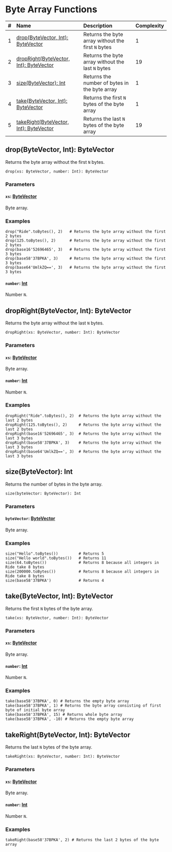 # Byte Array Functions

|#|Name | Description | Complexity |
|:---| :--- | :--- | :--- |
|1| [drop(ByteVector, Int): ByteVector](#drop) | Returns the byte array without the first `N` bytes | 1 |
|2| [dropRight(ByteVector, Int): ByteVector](#drop-right) | Returns the byte array without the last `N` bytes | 19 |
|3| [size(ByteVector): Int](#size) | Returns the number of bytes in the byte array | 1 |
|4| [take(ByteVector, Int): ByteVector](#take) | Returns the first `N` bytes of the byte array | 1 |
|5| [takeRight(ByteVector, Int): ByteVector](#take-right) | Returns the last `N` bytes of the byte array | 19 |

## drop(ByteVector, Int): ByteVector<a id="drop"></a>

Returns the byte array without the first `N` bytes.

``` ride
drop(xs: ByteVector, number: Int): ByteVector
```

### Parameters

#### `xs`: [ByteVector](/en/ride/data-types/byte-vector)

Byte array.

### Examples

``` ride
drop("Ride".toBytes(), 2)   # Returns the byte array without the first 2 bytes
drop(125.toBytes(), 2)      # Returns the byte array without the first 2 bytes
drop(base16'52696465', 3)   # Returns the byte array without the first 3 bytes
drop(base58'37BPKA', 3)     # Returns the byte array without the first 3 bytes
drop(base64'UmlkZQ==', 3)   # Returns the byte array without the first 3 bytes
```

#### `number`: [Int](/en/ride/data-types/int)

Number `N`.

## dropRight(ByteVector, Int): ByteVector<a id="drop-right"></a>

Returns the byte array without the last `N` bytes.

``` ride
dropRight(xs: ByteVector, number: Int): ByteVector
```

### Parameters

#### `xs`: [ByteVector](/en/ride/data-types/byte-vector)

Byte array.

#### `number`: [Int](/en/ride/data-types/int)

Number `N`.

### Examples

``` ride
dropRight("Ride".toBytes(), 2)  # Returns the byte array without the last 2 bytes
dropRight(125.toBytes(), 2)     # Returns the byte array without the last 2 bytes
dropRight(base16'52696465', 3)  # Returns the byte array without the last 3 bytes
dropRight(base58'37BPKA', 3)    # Returns the byte array without the last 3 bytes
dropRight(base64'UmlkZQ==', 3)  # Returns the byte array without the last 3 bytes
```

## size(ByteVector): Int<a id="size"></a>

Returns the number of bytes in the byte array.

``` ride
size(byteVector: ByteVector): Int
```

### Parameters

#### `byteVector`: [ByteVector](/en/ride/data-types/byte-vector)

Byte array.

### Examples

``` ride
size("Hello".toBytes())         # Returns 5
size("Hello world".toBytes())   # Returns 11
size(64.toBytes())              # Returns 8 because all integers in Ride take 8 bytes
size(200000.toBytes())          # Returns 8 because all integers in Ride take 8 bytes
size(base58'37BPKA')            # Returns 4
```

## take(ByteVector, Int): ByteVector<a id="take"></a>

Returns the first `N` bytes of the byte array.

``` ride
take(xs: ByteVector, number: Int): ByteVector
```

### Parameters

#### `xs`: [ByteVector](/en/ride/data-types/byte-vector)

Byte array.

#### `number`: [Int](/en/ride/data-types/int)

Number `N`.

### Examples

``` ride
take(base58'37BPKA', 0) # Returns the empty byte array
take(base58'37BPKA', 1) # Returns the byte array consisting of first byte of initial byte array
take(base58'37BPKA', 15) # Returns whole byte array
take(base58'37BPKA', -10) # Returns the empty byte array
```

## takeRight(ByteVector, Int): ByteVector<a id="take-right"></a>

Returns the last `N` bytes of the byte array.

``` ride
takeRight(xs: ByteVector, number: Int): ByteVector
```

### Parameters

#### `xs`: [ByteVector](/en/ride/data-types/byte-vector)

Byte array.

#### `number`: [Int](/en/ride/data-types/int)

Number `N`.

### Examples

``` ride
takeRight(base58'37BPKA', 2) # Returns the last 2 bytes of the byte array
```
